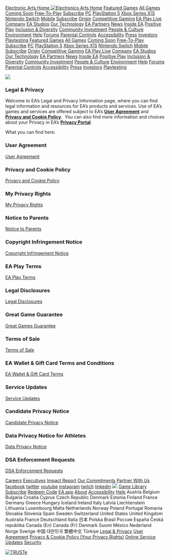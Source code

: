 [Electronic Arts Home ![Electronics Arts Home](https://media.contentapi.ea.com/content/dam/eacom/careers/2021-refresh/common/ea-spectrum-blue-wordmark-nav-logo.svg)](https://www.ea.com/ "Electronic Arts Home")  [Featured Games](https://www.ea.com/games) [All Games](https://www.ea.com/games/library) [Coming Soon](https://www.ea.com/games/coming-soon) [Free-To-Play](https://www.ea.com/games/library/freetoplay) [Subscribe](https://www.ea.com/subscribe) [PC](https://www.ea.com/games/library/pc-download) [PlayStation 5](https://www.ea.com/games/library/ps5) [Xbox Series X|S](https://www.ea.com/games/library/xbox-series-x) [Nintendo Switch](https://www.ea.com/games/library/nintendo-switch) [Mobile](https://www.ea.com/games/library/mobile) [Subscribe](https://www.ea.com/subscribe) [Origin](https://www.origin.com/) [Competitive Gaming](https://www.ea.com/compete) [EA Play Live](https://www.ea.com/ea-play-live) [Company](https://www.ea.com/about) [EA Studios](https://www.ea.com/studios) [Our Technology](https://www.ea.com/technology) [EA Partners](https://www.ea.com/ea-partners) [News](https://www.ea.com/news) [Inside EA](https://ea.com/inside-ea) [Positive Play](https://www.ea.com/commitments/positive-play) [Inclusion & Diversity](https://www.ea.com/commitments/inclusion-and-diversity) [Community Investment](https://www.ea.com/commitments/community-investment) [People & Culture](https://www.ea.com/commitments/people-and-culture) [Environment](https://www.ea.com/commitments/environment) [Help](https://help.ea.com/) [Forums](https://www.ea.com/forums) [Parental Controls](https://www.ea.com/commitments/positive-play/parental-controls) [Accessibility](https://ea.com/able) [Press](https://www.eapressportal.com/) [Investors](https://ir.ea.com/) [Playtesting](https://www.ea.com/playtesting) [Featured Games](https://www.ea.com/games) [All Games](https://www.ea.com/games/library) [Coming Soon](https://www.ea.com/games/coming-soon) [Free-To-Play](https://www.ea.com/games/library/freetoplay) [Subscribe](https://www.ea.com/subscribe) [PC](https://www.ea.com/games/library/pc-download) [PlayStation 5](https://www.ea.com/games/library/ps5) [Xbox Series X|S](https://www.ea.com/games/library/xbox-series-x) [Nintendo Switch](https://www.ea.com/games/library/nintendo-switch) [Mobile](https://www.ea.com/games/library/mobile) [Subscribe](https://www.ea.com/subscribe) [Origin](https://www.origin.com/) [Competitive Gaming](https://www.ea.com/compete) [EA Play Live](https://www.ea.com/ea-play-live) [Company](https://www.ea.com/about) [EA Studios](https://www.ea.com/studios) [Our Technology](https://www.ea.com/technology) [EA Partners](https://www.ea.com/ea-partners) [News](https://www.ea.com/news) [Inside EA](https://ea.com/inside-ea) [Positive Play](https://www.ea.com/commitments/positive-play) [Inclusion & Diversity](https://www.ea.com/commitments/inclusion-and-diversity) [Community Investment](https://www.ea.com/commitments/community-investment) [People & Culture](https://www.ea.com/commitments/people-and-culture) [Environment](https://www.ea.com/commitments/environment) [Help](https://help.ea.com/) [Forums](https://www.ea.com/forums) [Parental Controls](https://www.ea.com/commitments/positive-play/parental-controls) [Accessibility](https://ea.com/able) [Press](https://www.eapressportal.com/) [Investors](https://ir.ea.com/) [Playtesting](https://www.ea.com/playtesting)

![](https://media.contentapi.ea.com/content/dam/eacom/careers/2021-refresh/common/ea-careers-location-section-bkg-xl.jpg.adapt.320w.jpg)

### Legal & Privacy

Welcome to EA’s Legal and Privacy Information page, where you can find legal information and resources for EA’s products and services. Use of EA’s games and services are offered subject to EA’s [**User Agreement**](https://www.ea.com/en-us/legal/user-agreement) and [**Privacy and Cookie Policy**](https://www.ea.com/en-us/legal/privacy-and-cookie-policy).  You can also find more information and choices about your Privacy in EA’s [**Privacy Portal**](https://www.ea.com/en-us/legal/privacy-portal).

What you can find here:

### User Agreement

[User Agreement](https://www.ea.com/en-us/legal/user-agreement)

### Privacy and Cookie Policy

[Privacy and Cookie Policy](https://www.ea.com/en-us/legal/privacy-and-cookie-policy)

### My Privacy Rights

[My Privacy Rights](https://www.ea.com/en-us/legal/privacy-portal)

### Notice to Parents

[Notice to Parents](https://www.ea.com/en-us/legal/notice-to-parents)

### Copyright Infringement Notice

[Copyright Infringement Notice](https://www.ea.com/en-us/legal/copyright-infringement-notice)

### EA Play Terms

[EA Play Terms](https://www.ea.com/en-us/legal/ea-play-terms)

### Legal Disclosures

[Legal Disclosures](https://www.ea.com/en-us/legal/legal-disclosures)

### Great Game Guarantee

[Great Games Guarantee](https://www.ea.com/en-us/legal/great-game-guarantee-terms)

### Terms of Sale

[Terms of Sale](https://www.ea.com/en-us/legal/terms-of-sale)

### EA Wallet & Gift Card Terms and Conditions

[EA Wallet & Gift Card Terms](https://www.ea.com/en-us/legal/ea-card-terms-and-conditions)

### Service Updates

[Service Updates](https://www.ea.com/en-us/legal/service-updates)

### Candidate Privacy Notice

[Candidate Privacy Notice](https://www.ea.com/en-us/careers/data-privacy-policy)

### Data Privacy Notice for Athletes

[Data Privacy Notice](https://www.ea.com/en-us/legal/data-privacy-notice-for-athletes)

### DSA Enforcement Requests

[DSA Enforcement Requests](https://www.ea.com/en-us/legal/dsa-enforcement-requests)

[Careers](https://www.ea.com/careers "Careers") [Executives](https://www.ea.com/executives "Executives") [Impact Report](https://www.ea.com/news/2023-impact-report "Impact Report") [Our Commitments](https://www.ea.com/commitments "Our Commitments") [Partner With Us](https://www.ea.com/brand-partnerships "Partner With Us") [facebook](https://www.facebook.com/EA/ "Facebook") [twitter](https://www.twitter.com/ea "Twitter") [youtube](https://www.youtube.com/EA "YouTube") [instagram](https://www.instagram.com/ea "Instagram") [twitch](https://www.twitch.tv/ea "Twitch") [linkedin](https://www.linkedin.com/company/electronic-arts/ "LinkedIn")  ![](https://media.contentapi.ea.com/content/dam/eacom/common/medallion-violet.png) [Game Library](https://www.ea.com/games/library "Game Library") [Subscribe](https://www.ea.com/subscribe "Subscribe") [Redeem Code](https://www.ea.com/redeem "Redeem Code") [EA app](https://www.ea.com/ea-app "EA app") [About](https://www.ea.com/about "About") [Accessibility](https://www.ea.com/able "Accessibility") [Help](https://help.ea.com/ "Help") Austria Belgium Bulgaria Croatia Cyprus Czech Republic Denmark Estonia Finland France Germany Greece Hungary Iceland Ireland Italy Latvia Liechtenstein Lithuania Luxembourg Malta Netherlands Norway Poland Portugal Romania Slovakia Slovenia Spain Sweden Switzerland United States United Kingdom Australia France Deutschland Italia 日本 Polska Brasil Россия España Česká republika Canada (En) Canada (Fr) Danmark Suomi México Nederland Norge Sverige 中国 대한민국 繁體中文 Türkiye [Legal & Privacy](http://www.ea.com/legal "Legal & Privacy") [User Agreement](https://www.ea.com/terms-of-service "NEW User Agreement") [Privacy & Cookie Policy (Your Privacy Rights)](https://www.ea.com/legal/privacy-and-cookie-policy "Privacy & Cookie Policy (Your Privacy Rights)") [Online Service Updates](https://www.ea.com/service-updates "Online Service Updates") [Security](https://www.ea.com/security "Security")

[![TRUSTe](//privacy-policy.truste.com/privacy-seal/seal?rid=f1a11c5d-0232-4077-8498-2e69a38c1335)](https://privacy.truste.com/privacy-seal/validation?rid=f1a11c5d-0232-4077-8498-2e69a38c1335)